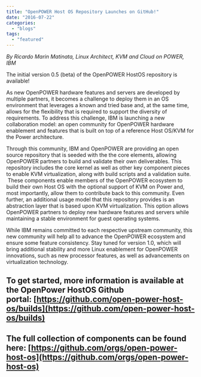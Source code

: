 ```yaml
---
title: "OpenPOWER Host OS Repository Launches on GitHub!"
date: "2016-07-22"
categories: 
  - "blogs"
tags: 
  - "featured"
---
```


_By Ricardo Marin Matinata, Linux Architect, KVM and Cloud on POWER, IBM_

The initial version 0.5 (beta) of the OpenPOWER HostOS repository is available!

As new OpenPOWER hardware features and servers are developed by multiple partners, it becomes a challenge to deploy them in an OS environment that leverages a known and tried base and, at the same time, allows for the flexibility that is required to support the diversity of requirements. To address this challenge, IBM is launching a new collaboration model: an open community for OpenPOWER hardware enablement and features that is built on top of a reference Host OS/KVM for the Power architecture.

Through this community, IBM and OpenPOWER are providing an open source repository that is seeded with the the core elements, allowing OpenPOWER partners to build and validate their own deliverables. This repository includes the core kernel as well as other key component pieces to enable KVM virtualization, along with build scripts and a validation suite.  These components enable members of the OpenPOWER ecosystem to build their own Host OS with the optional support of KVM on Power and, most importantly, allow them to contribute back to this community. Even further, an additional usage model that this repository provides is an abstraction layer that is based upon KVM virtualization. This option allows OpenPOWER partners to deploy new hardware features and servers while maintaining a stable environment for guest operating systems.

While IBM remains committed to each respective upstream community, this new community will help all to advance the OpenPOWER ecosystem and ensure some feature consistency. Stay tuned for version 1.0, which will bring additional stability and more Linux enablement for OpenPOWER innovations, such as new processor features, as well as advancements on virtualization technology.

## To get started, more information is available at the OpenPower HostOS Github portal: [https://github.com/open-power-host-os/builds](https://github.com/open-power-host-os/builds)

## The full collection of components can be found here: [https://github.com/orgs/open-power-host-os](https://github.com/orgs/open-power-host-os)
